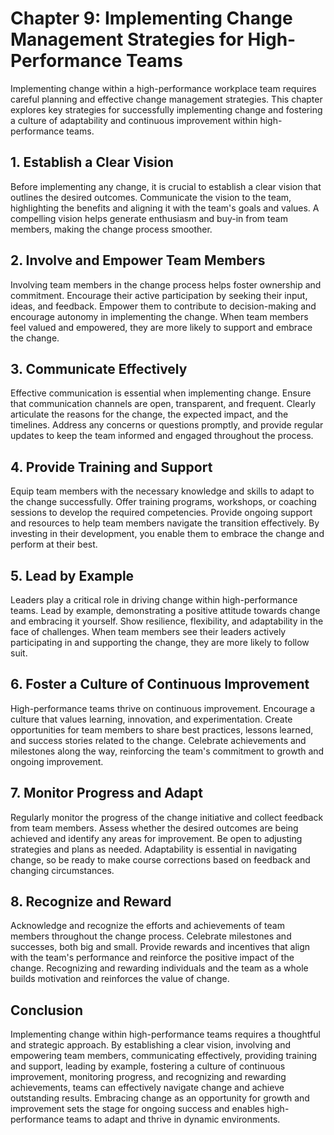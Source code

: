 Chapter 9: Implementing Change Management Strategies for High-Performance Teams
===============================================================================

Implementing change within a high-performance workplace team requires careful planning and effective change management strategies. This chapter explores key strategies for successfully implementing change and fostering a culture of adaptability and continuous improvement within high-performance teams.

**1. Establish a Clear Vision**
-------------------------------

Before implementing any change, it is crucial to establish a clear vision that outlines the desired outcomes. Communicate the vision to the team, highlighting the benefits and aligning it with the team's goals and values. A compelling vision helps generate enthusiasm and buy-in from team members, making the change process smoother.

**2. Involve and Empower Team Members**
---------------------------------------

Involving team members in the change process helps foster ownership and commitment. Encourage their active participation by seeking their input, ideas, and feedback. Empower them to contribute to decision-making and encourage autonomy in implementing the change. When team members feel valued and empowered, they are more likely to support and embrace the change.

**3. Communicate Effectively**
------------------------------

Effective communication is essential when implementing change. Ensure that communication channels are open, transparent, and frequent. Clearly articulate the reasons for the change, the expected impact, and the timelines. Address any concerns or questions promptly, and provide regular updates to keep the team informed and engaged throughout the process.

**4. Provide Training and Support**
-----------------------------------

Equip team members with the necessary knowledge and skills to adapt to the change successfully. Offer training programs, workshops, or coaching sessions to develop the required competencies. Provide ongoing support and resources to help team members navigate the transition effectively. By investing in their development, you enable them to embrace the change and perform at their best.

**5. Lead by Example**
----------------------

Leaders play a critical role in driving change within high-performance teams. Lead by example, demonstrating a positive attitude towards change and embracing it yourself. Show resilience, flexibility, and adaptability in the face of challenges. When team members see their leaders actively participating in and supporting the change, they are more likely to follow suit.

**6. Foster a Culture of Continuous Improvement**
-------------------------------------------------

High-performance teams thrive on continuous improvement. Encourage a culture that values learning, innovation, and experimentation. Create opportunities for team members to share best practices, lessons learned, and success stories related to the change. Celebrate achievements and milestones along the way, reinforcing the team's commitment to growth and ongoing improvement.

**7. Monitor Progress and Adapt**
---------------------------------

Regularly monitor the progress of the change initiative and collect feedback from team members. Assess whether the desired outcomes are being achieved and identify any areas for improvement. Be open to adjusting strategies and plans as needed. Adaptability is essential in navigating change, so be ready to make course corrections based on feedback and changing circumstances.

**8. Recognize and Reward**
---------------------------

Acknowledge and recognize the efforts and achievements of team members throughout the change process. Celebrate milestones and successes, both big and small. Provide rewards and incentives that align with the team's performance and reinforce the positive impact of the change. Recognizing and rewarding individuals and the team as a whole builds motivation and reinforces the value of change.

Conclusion
----------

Implementing change within high-performance teams requires a thoughtful and strategic approach. By establishing a clear vision, involving and empowering team members, communicating effectively, providing training and support, leading by example, fostering a culture of continuous improvement, monitoring progress, and recognizing and rewarding achievements, teams can effectively navigate change and achieve outstanding results. Embracing change as an opportunity for growth and improvement sets the stage for ongoing success and enables high-performance teams to adapt and thrive in dynamic environments.
